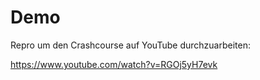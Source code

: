 # Demo


Repro um den Crashcourse auf YouTube durchzuarbeiten:

https://www.youtube.com/watch?v=RGOj5yH7evk
